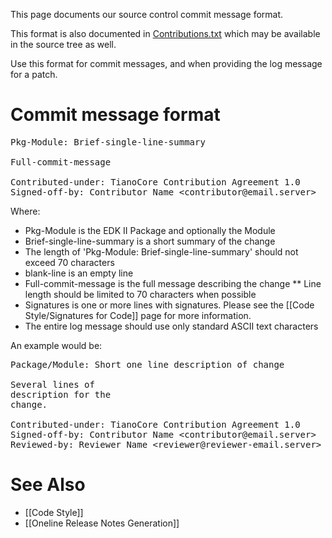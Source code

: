 This page documents our source control commit message format.

This format is also documented in [Contributions.txt](https://edk2.svn.sourceforge.net/svnroot/edk2/trunk/edk2/MdePkg/Contributions.txt) which may be available in the source tree as well.

Use this format for commit messages, and when providing the log message for a patch.

# Commit message format

<pre>
Pkg-Module: Brief-single-line-summary

Full-commit-message

Contributed-under: TianoCore Contribution Agreement 1.0
Signed-off-by: Contributor Name &lt;contributor@email.server&gt;
</pre>

Where:
* Pkg-Module is the EDK II Package and optionally the Module
* Brief-single-line-summary is a short summary of the change
* The length of 'Pkg-Module: Brief-single-line-summary' should not exceed 70 characters
* blank-line is an empty line
* Full-commit-message is the full message describing the change
** Line length should be limited to 70 characters when possible
* Signatures is one or more lines with signatures.  Please see the [[Code Style/Signatures for Code]] page for more information.
* The entire log message should use only standard ASCII text characters

An example would be:
<Pre>
Package/Module: Short one line description of change

Several lines of
description for the
change.

Contributed-under: TianoCore Contribution Agreement 1.0
Signed-off-by: Contributor Name &lt;contributor@email.server&gt;
Reviewed-by: Reviewer Name &lt;reviewer@reviewer-email.server&gt;
</Pre>

# See Also
* [[Code Style]]
* [[Oneline Release Notes Generation]]